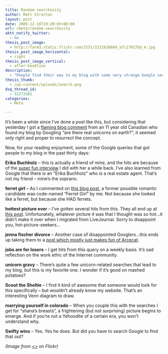 ```yaml
---
title: Random searchosity
author: Matt Stratton
layout: post
date: 2009-12-16T19:20:03+00:00
url: /meta/random-searchosity
aktt_notify_twitter:
  - no
thesis_post_image:
  - http://farm3.static.flickr.com/2151/2321628609_afc17017bd_m.jpg
thesis_post_image_horizontal:
  - right
thesis_post_image_vertical:
  - after-headline
description:
  - "People find their way to my blog with some very strange Google searches. I've compiled a list of some of the more amusing ones."
thesis_thumb:
  - /wp-content/uploads/search.png
dsq_thread_id:
  - 52273381
categories:
  - Meta

---
```

It&#8217;s been a while since I&#8217;ve done a post like this, but considering that yesterday I got a <a href="/real-world/unicorns-in-the-real-world" target="_blank">flaming blog comment</a> from an 11 year old Canadian who found my blog by Googling &#8220;are there real unicorns on earth?&#8221;, it seemed only right and proper to resurrect the concept.

Now, for your reading enjoyment, some of the Google queries that got people to my blog in the past thirty days:

**Erika Buchholz** &#8211; this is actually a friend of mine, and the hits are because of the <a href="/life-in-general/erika-buchholz-opera-singer" target="_self">super fun interview</a> I did with her a while back. I&#8217;ve also learned from Google that there is an &#8220;Erika Buchholz&#8221; who is a real estate agent. That&#8217;s not my friend &#8211; mine&#8217;s the soprano.

**ferret girl** &#8211; As I commented on <a href="http://youllgrowtoloveme.com/2009/12/14/i-had-pet-ferrets-dont-judge-me/" target="_blank">this blog post</a>, a former possible romantic candidate was code-named &#8220;Ferret Girl&#8221; by me. Not because she looked like a ferret, but because she HAD ferrets.

**hottest picture ever** &#8211; I&#8217;ve gotten several hits from this. They all end up at <a href="/life-in-general/this-is-the-hottest-picture-ever" target="_blank">this post</a>. Unfortunately, whatever picture it was that I thought was so hot&#8230;it didn&#8217;t make it over when I migrated from LiveJournal. Sorry to disappoint you, hot-picture-seekers&#8230;

**jenna fischer divorce** &#8211; Another case of disappointed Googlers&#8230;this ends up taking them to a <a href="/life-in-general/on-the-topic-of-jenna-fischers-impending-divorce" target="_blank">post which mostly just makes fun of Arcecat</a>.

**jobs are for losers** &#8211; I get hits from this query on a weekly basis. It&#8217;s sad reflection on the work ethic of the Internet community.

**unicorn gravy** &#8211; There&#8217;s quite a few unicorn-related searches that lead to my blog, but this is my favorite one. I wonder if it&#8217;s good on mashed potatoes?

**Scout the Sheltie** &#8211; I find it kind of awesome that someone would look for this specifically &#8211; but wouldn&#8217;t already know my website. That&#8217;s an interesting Venn diagram to draw.

**marrying yourself in colorado** &#8211; When you couple this with the searches I get for &#8220;shana&#8217;s breasts&#8221;, a frightening (but not surprising) picture begins to emerge. And if you&#8217;re not a Yehoodite of a certain era, you won&#8217;t understand why.

**Swifty wins** &#8211; Yes. Yes he does. But did you have to search Google to find that out?

_(Image from <a href="http://www.flickr.com/photos/schnappi/" target="_blank"><<graham>></a> on Flickr)_